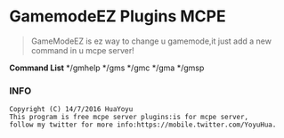 # GamemodeEZ Plugins MCPE
>GameModeEZ is ez way to change u gamemode,it just add a new command in u mcpe server!

  **Command List**
*/gmhelp
*/gms
*/gmc
*/gma
*/gmsp

### INFO
```
Copyright (C) 14/7/2016 HuaYoyu
This program is free mcpe server plugins:is for mcpe server,
follow my twitter for more info:https://mobile.twitter.com/YoyuHua.
```
